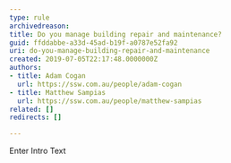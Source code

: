 ```yaml
---
type: rule
archivedreason: 
title: Do you manage building repair and maintenance?
guid: ffddabbe-a33d-45ad-b19f-a0787e52fa92
uri: do-you-manage-building-repair-and-maintenance
created: 2019-07-05T22:17:48.0000000Z
authors:
- title: Adam Cogan
  url: https://ssw.com.au/people/adam-cogan
- title: Matthew Sampias
  url: https://ssw.com.au/people/matthew-sampias
related: []
redirects: []

---
```



Enter Intro Text
<br><excerpt class='endintro'></excerpt><br>



